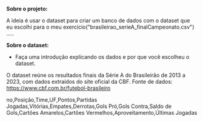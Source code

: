 **Sobre o projeto:**

A ideia é usar o dataset para criar um banco de dados com o dataset que eu escolhi para o meu exercício("brasileirao_serieA_finalCampeonato.csv") .....

**Sobre o dataset:**

- Faça uma introdução explicando os dados e por que você escolheu o dataset.

O dataset reúne os resultados finais da Série A do Brasileirão de 2013 a 2023, com dados extraídos do site oficial da CBF.
Fonte de dados: https://www.cbf.com.br/futebol-brasileiro

no,Posição,Time,UF,Pontos,Partidas Jogadas,Vitórias,Empates,Derrotas,Gols Pró,Gols Contra,Saldo de Gols,Cartões Amarelos,Cartões Vermelhos,Aproveitamento,Últimas Jogadas